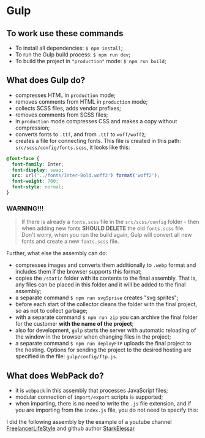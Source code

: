 # Gulp


## To work use these commands

- To install all dependencies: `$ npm install`;
- To run the Gulp build process: `$ npm run dev`;
- To build the project in `"production"` mode: `$ npm run build`;

## What does Gulp do?

- compresses HTML in `production` mode;
- removes comments from HTML in `production` mode;
- collects SCSS files, adds vendor prefixes;
- removes comments from SCSS files;
- in `production` mode compresses CSS and makes a copy without compression;
- converts fonts to `.ttf`, and from `.ttf` to `woff/woff2`;
- creates a file for connecting fonts. This file is created in this path: `src/scss/config/fonts.scss`, it looks like this:

```scss
@font-face {
  font-family: Inter;
  font-display: swap;
  src: url('../fonts/Inter-Bold.woff2') format('woff2');
  font-weight: 700;
  font-style: normal;
}
```

### WARNING!!!

> If there is already a `fonts.scss` file in the `src/scss/config` folder - then when adding new fonts **SHOULD DELETE** the old `fonts.scss` file. Don't worry, when you run the build again, Gulp will convert all new fonts and create a new `fonts.scss` file.

Further, what else the assembly can do:

- compresses images and converts them additionally to `.webp` format and includes them if the browser supports this format;
- copies the `/static` folder with its contents to the final assembly. That is, any files can be placed in this folder and it will be added to the final assembly;
- a separate command `$ npm run svgSprive` creates "svg sprites";
- before each start of the collector cleans the folder with the final project, so as not to collect garbage;
- with a separate command `$ npm run zip` you can archive the final folder for the customer **with the name of the project**;
- also for development, `gulp` starts the server with automatic reloading of the window in the browser when changing files in the project;
- a separate command `$ npm run deployFTP` uploads the final project to the hosting. Options for sending the project to the desired hosting are specified in the file: `gulp/config/ftp.js`.

## What does WebPack do?

- it is `webpack` in this assembly that processes JavaScript files;
- modular connection of `import/export` scripts is supported;
- when importing, there is no need to write the `.js` file extension, and if you are importing from the `index.js` file, you do not need to specify this:


I did the following assembly by the example of a youtube channel [FreelancerLifeStyle](/https://www.youtube.com/@FreelancerLifeStyle)
and github author [StarkElessar](https://github.com/StarkElessar)
